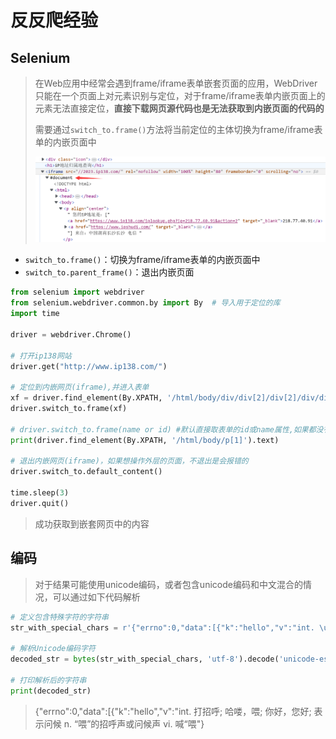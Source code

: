 # 反反爬经验

## Selenium

> 在Web应用中经常会遇到frame/iframe表单嵌套页面的应用，WebDriver只能在一个页面上对元素识别与定位，对于frame/iframe表单内嵌页面上的元素无法直接定位，**直接下载网页源代码也是无法获取到内嵌页面的代码的**
>
> 需要通过`switch_to.frame()`方法将当前定位的主体切换为frame/iframe表单的内嵌页面中
>
> <img src="img/反反爬经验/image-20230520143346955.png" alt="image-20230520143346955" style="zoom: 50%;" />

- `switch_to.frame()`：切换为frame/iframe表单的内嵌页面中
- `switch_to.parent_frame()`：退出内嵌页面

```python
from selenium import webdriver
from selenium.webdriver.common.by import By  # 导入用于定位的库
import time

driver = webdriver.Chrome()

# 打开ip138网站
driver.get("http://www.ip138.com/")

# 定位到内嵌网页(iframe),并进入表单
xf = driver.find_element(By.XPATH, '/html/body/div/div[2]/div[2]/div/div[1]/div[1]/iframe')
driver.switch_to.frame(xf)

# driver.switch_to.frame(name or id) #默认直接取表单的id或name属性,如果都没有则通过上边的定位方式
print(driver.find_element(By.XPATH, '/html/body/p[1]').text)

# 退出内嵌网页(iframe)，如果想操作外层的页面，不退出是会报错的
driver.switch_to.default_content()

time.sleep(3)
driver.quit()
```

> 成功获取到嵌套网页中的内容

## 编码

> 对于结果可能使用unicode编码，或者包含unicode编码和中文混合的情况，可以通过如下代码解析

```python
# 定义包含特殊字符的字符串
str_with_special_chars = r'{"errno":0,"data":[{"k":"hello","v":"int. \u6253\u62db\u547c; \u54c8\u55bd\uff0c\u5582; \u4f60\u597d\uff0c\u60a8\u597d; \u8868\u793a\u95ee\u5019 n. \u201c\u5582\u201d\u7684\u62db\u547c\u58f0\u6216\u95ee\u5019\u58f0 vi. \u558a\u201c\u5582"}'

# 解析Unicode编码字符
decoded_str = bytes(str_with_special_chars, 'utf-8').decode('unicode-escape')

# 打印解析后的字符串
print(decoded_str)
```

> {"errno":0,"data":[{"k":"hello","v":"int. 打招呼; 哈喽，喂; 你好，您好; 表示问候 n. “喂”的招呼声或问候声 vi. 喊“喂"}